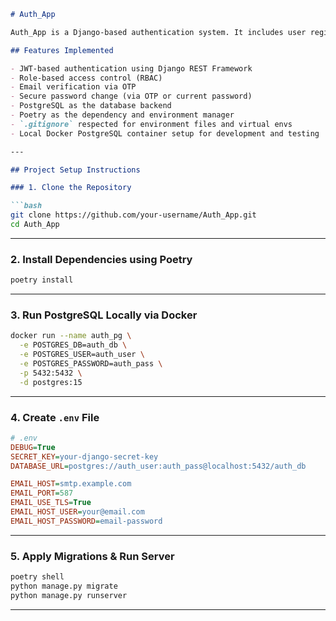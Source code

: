 
````markdown
# Auth_App

Auth_App is a Django-based authentication system. It includes user registration, login, role-based access, email OTP verification, password reset, and secure authentication using JWT.

## Features Implemented

- JWT-based authentication using Django REST Framework
- Role-based access control (RBAC)
- Email verification via OTP
- Secure password change (via OTP or current password)
- PostgreSQL as the database backend
- Poetry as the dependency and environment manager
- `.gitignore` respected for environment files and virtual envs
- Local Docker PostgreSQL container setup for development and testing

---

## Project Setup Instructions

### 1. Clone the Repository

```bash
git clone https://github.com/your-username/Auth_App.git
cd Auth_App
````

---

### 2. Install Dependencies using Poetry

```bash
poetry install
```

---

### 3. Run PostgreSQL Locally via Docker

```bash
docker run --name auth_pg \
  -e POSTGRES_DB=auth_db \
  -e POSTGRES_USER=auth_user \
  -e POSTGRES_PASSWORD=auth_pass \
  -p 5432:5432 \
  -d postgres:15
```

---

### 4. Create `.env` File

```ini
# .env
DEBUG=True
SECRET_KEY=your-django-secret-key
DATABASE_URL=postgres://auth_user:auth_pass@localhost:5432/auth_db

EMAIL_HOST=smtp.example.com
EMAIL_PORT=587
EMAIL_USE_TLS=True
EMAIL_HOST_USER=your@email.com
EMAIL_HOST_PASSWORD=email-password
```

---

### 5. Apply Migrations & Run Server

```bash
poetry shell
python manage.py migrate
python manage.py runserver
```

---



